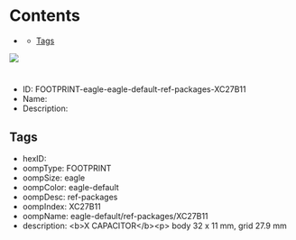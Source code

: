 



Contents
========

* [](#)
	* [Tags](#tags)
  
![][im]
# 

- ID: FOOTPRINT-eagle-eagle-default-ref-packages-XC27B11
- Name: 
- Description: 

## Tags

- hexID: 
- oompType: FOOTPRINT
- oompSize: eagle
- oompColor: eagle-default
- oompDesc: ref-packages
- oompIndex: XC27B11
- oompName: eagle-default/ref-packages/XC27B11
- description: &lt;b&gt;X CAPACITOR&lt;/b&gt;&lt;p&gt;&#xD;
body 32 x 11 mm, grid 27.9 mm



[im]: image.png
